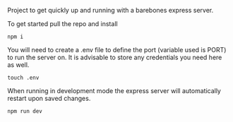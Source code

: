 Project to get quickly up and running with a barebones express server. 

To get started pull the repo and install
```
npm i
```

You will need to create a .env file to define the port (variable used is PORT) to run the server on. It is advisable to store any credentials you need here as well.

```
touch .env
```

When running in development mode the express server will automatically restart upon saved changes.
```
npm run dev
```
